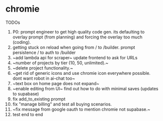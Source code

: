 # chromie

TODOs
1. P0: prompt engineer to get high quality code gen. its defaulting to overlay prompt (from planning) and forcing the overlay too much (coding).
2. getting stuck on reload when going from / to /builder. prompt persistence / to auth to /builder
3. ~add lambda api for scraper~ update frontend to ask for URLs
4. ~number of projects by tier (10, 50, unlimited).~
5. ~delete project functionality.~
6. ~get rid of generic icons and use chromie icon everywhere possible. dont want robot in ai-chat too~
7. ~text box on home page does not expand~
8. ~enable editing from UI~ find out how to do with minimal saves (updates to supabase)
9. fix add_to_existing prompt
10. fix "manage billing" and test all buying scenarios.
11. ~fix message from google oauth to mention chromie not supabase.~
12. test end to end
   
